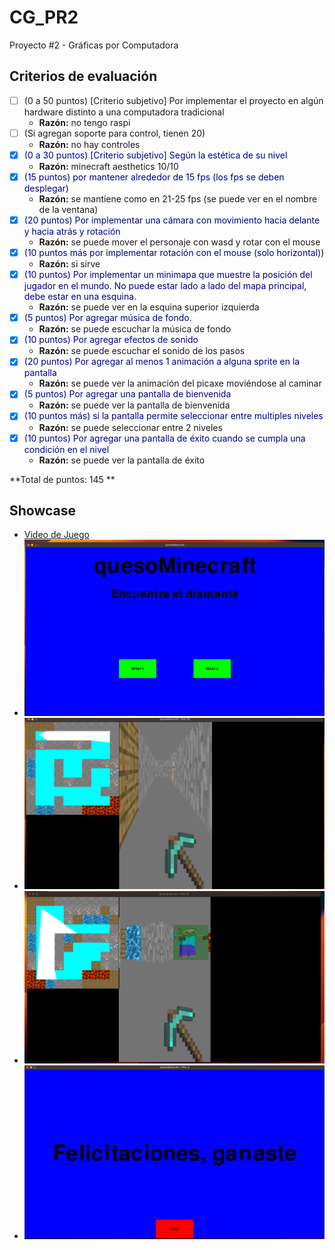# CG_PR2
Proyecto #2 - Gráficas por Computadora

## Criterios de evaluación

- [ ] (0 a 50 puntos) [Criterio subjetivo] Por implementar el proyecto en algún hardware distinto a una computadora tradicional
   - **Razón:** no tengo raspi
- [ ] (Si agregan soporte para control, tienen 20)
   - **Razón:** no hay controles
- [x] <span style="color:darkblue;">(0 a 30 puntos) [Criterio subjetivo] Según la estética de su nivel</span>
   - **Razón:** minecraft aesthetics 10/10
- [x] <span style="color:darkblue;">(15 puntos) por mantener alrededor de 15 fps (los fps se deben desplegar)</span>
   - **Razón:** se mantiene como en 21-25 fps (se puede ver en el nombre de la ventana)
- [x] <span style="color:darkblue;">(20 puntos) Por implementar una cámara con movimiento hacia delante y hacia atrás y rotación</span>
   - **Razón:** se puede mover el personaje con wasd y rotar con el mouse
- [x] <span style="color:darkblue;">(10 puntos más por implementar rotación con el mouse (solo horizontal))</span>
   - **Razón:** si sirve
- [x] <span style="color:darkblue;">(10 puntos) Por implementar un minimapa que muestre la posición del jugador en el mundo. No puede estar lado a lado del mapa principal, debe estar en una esquina.</span>
   - **Razón:** se puede ver en la esquina superior izquierda
- [x] <span style="color:darkblue;">(5 puntos) Por agregar música de fondo.</span>
   - **Razón:** se puede escuchar la música de fondo
- [x] <span style="color:darkblue;">(10 puntos) Por agregar efectos de sonido</span>
   - **Razón:** se puede escuchar el sonido de los pasos
- [x] <span style="color:darkblue;">(20 puntos) Por agregar al menos 1 animación a alguna sprite en la pantalla</span>
   - **Razón:** se puede ver la animación del picaxe moviéndose al caminar
- [x] <span style="color:darkblue;">(5 puntos) Por agregar una pantalla de bienvenida</span>
   - **Razón:** se puede ver la pantalla de bienvenida
- [x] <span style="color:darkblue;">(10 puntos más) si la pantalla permite seleccionar entre multiples niveles</span>
   - **Razón:** se puede seleccionar entre 2 niveles
- [x] <span style="color:darkblue;">(10 puntos) Por agregar una pantalla de éxito cuando se cumpla una condición en el nivel</span>
   - **Razón:** se puede ver la pantalla de éxito

**Total de puntos: 145 **

## Showcase

- [Video de Juego](https://youtu.be/my_lthTBW3s)
- ![Home](./screenshots/home.png)
- ![Level 1](./screenshots/level1.png)
- ![Level 2](./screenshots/level2.png)
- ![Success](./screenshots/win.png)
